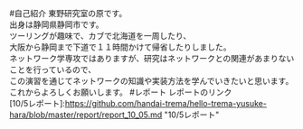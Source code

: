 #自己紹介
東野研究室の原です。  
出身は静岡県静岡市です。  
ツーリングが趣味で、カブで北海道を一周したり、  
大阪から静岡まで下道で１１時間かけて帰省したりしました。  
ネットワーク学専攻ではありますが、研究はネットワークとの関連があまりないことを行っているので、  
この演習を通じてネットワークの知識や実装方法を学んでいきたいと思います。  
これからよろしくお願いします。
#レポート
レポートのリンク  
[10/5レポート]:https://github.com/handai-trema/hello-trema-yusuke-hara/blob/master/report/report_10_05.md  "10/5レポート"

